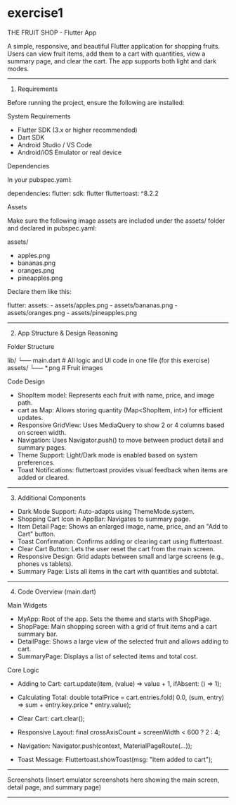 # exercise1

THE FRUIT SHOP - Flutter App

A simple, responsive, and beautiful Flutter application for shopping fruits. Users can view fruit items, add them to a cart with quantities, view a summary page, and clear the cart. The app supports both light and dark modes.

---

1. Requirements

Before running the project, ensure the following are installed:

System Requirements
- Flutter SDK (3.x or higher recommended)
- Dart SDK
- Android Studio / VS Code
- Android/iOS Emulator or real device

Dependencies

In your pubspec.yaml:

dependencies:
  flutter:
    sdk: flutter
  fluttertoast: ^8.2.2

Assets

Make sure the following image assets are included under the assets/ folder and declared in pubspec.yaml:

assets/
  - apples.png
  - bananas.png
  - oranges.png
  - pineapples.png

Declare them like this:

flutter:
  assets:
    - assets/apples.png
    - assets/bananas.png
    - assets/oranges.png
    - assets/pineapples.png

---

2. App Structure & Design Reasoning

Folder Structure

lib/
  └── main.dart         # All logic and UI code in one file (for this exercise)
assets/
  └── *.png             # Fruit images

Code Design

- ShopItem model: Represents each fruit with name, price, and image path.
- cart as Map: Allows storing quantity (Map<ShopItem, int>) for efficient updates.
- Responsive GridView: Uses MediaQuery to show 2 or 4 columns based on screen width.
- Navigation: Uses Navigator.push() to move between product detail and summary pages.
- Theme Support: Light/Dark mode is enabled based on system preferences.
- Toast Notifications: fluttertoast provides visual feedback when items are added or cleared.

---

3. Additional Components

- Dark Mode Support: Auto-adapts using ThemeMode.system.
- Shopping Cart Icon in AppBar: Navigates to summary page.
- Item Detail Page: Shows an enlarged image, name, price, and an "Add to Cart" button.
- Toast Confirmation: Confirms adding or clearing cart using fluttertoast.
- Clear Cart Button: Lets the user reset the cart from the main screen.
- Responsive Design: Grid adapts between small and large screens (e.g., phones vs tablets).
- Summary Page: Lists all items in the cart with quantities and subtotal.

---

4. Code Overview (main.dart)

Main Widgets

- MyApp: Root of the app. Sets the theme and starts with ShopPage.
- ShopPage: Main shopping screen with a grid of fruit items and a cart summary bar.
- DetailPage: Shows a large view of the selected fruit and allows adding to cart.
- SummaryPage: Displays a list of selected items and total cost.

Core Logic

- Adding to Cart:
  cart.update(item, (value) => value + 1, ifAbsent: () => 1);

- Calculating Total:
  double totalPrice = cart.entries.fold(
      0.0, (sum, entry) => sum + entry.key.price * entry.value);

- Clear Cart:
  cart.clear();

- Responsive Layout:
  final crossAxisCount = screenWidth < 600 ? 2 : 4;

- Navigation:
  Navigator.push(context, MaterialPageRoute(...));

- Toast Message:
  Fluttertoast.showToast(msg: "Item added to cart");

---

Screenshots
(Insert emulator screenshots here showing the main screen, detail page, and summary page)

---
